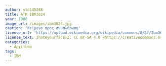 ```yaml
---
author: std145288
title: ATM IBM3624
year: 1980
image_url: /images/ibm3624.jpg
caption: 'Κείμενο προς συμπλήρωση'
license_url: 'https://upload.wikimedia.org/wikipedia/commons/8/8f/Ibm3624.jpg'
license_text: Ihateyourfacex2, CC BY-SA 4.0 <https://creativecommons.org/licenses/by-sa/4.0>, via Wikimedia Commons
categories:
  - Αρχέτυπα 
tags:
  - IBM
---
```

